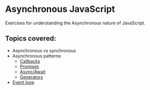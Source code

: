 # Asynchronous JavaScript

Exercises for understanding the Asynchronous nature of JavaScript.

<!-- Course https://www.udemy.com/course/asynchronous-javascript/ -->

## Topics covered:

- Asynchronous vs synchronous
- Asynchronous patterns:
  - [Callbacks](https://github.com/narcisabadea/Asynchronous-JS/blob/main/node/callbacks.md)
  - [Promises](https://github.com/narcisabadea/Asynchronous-JS/blob/main/node/promises.md)
  - [Async/Await](https://github.com/narcisabadea/Asynchronous-JS/blob/main/node/async-await.md)
  - [Generators](https://github.com/narcisabadea/Asynchronous-JS/blob/main/node/generators.md)
- [Event loop](https://github.com/narcisabadea/Asynchronous-JS/blob/main/node/node-loop.md)
